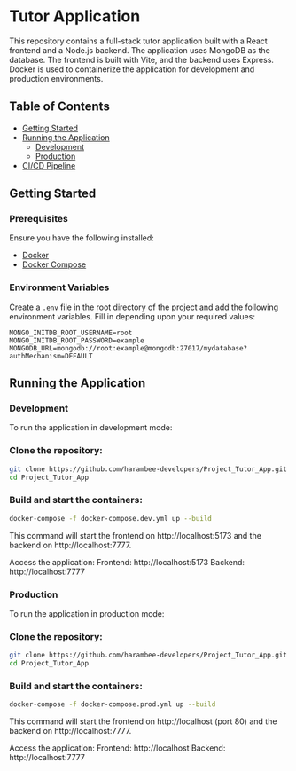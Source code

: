 # Tutor Application

This repository contains a full-stack tutor application built with a React frontend and a Node.js backend. The application uses MongoDB as the database. The frontend is built with Vite, and the backend uses Express. Docker is used to containerize the application for development and production environments.

## Table of Contents

- [Getting Started](#getting-started)
- [Running the Application](#running-the-application)
  - [Development](#development)
  - [Production](#production)
- [CI/CD Pipeline](#cicd-pipeline)

## Getting Started

### Prerequisites

Ensure you have the following installed:

- [Docker](https://www.docker.com/get-started)
- [Docker Compose](https://docs.docker.com/compose/install/)

### Environment Variables

Create a `.env` file in the root directory of the project and add the following environment variables. Fill in depending upon your required values:

```env
MONGO_INITDB_ROOT_USERNAME=root
MONGO_INITDB_ROOT_PASSWORD=example
MONGODB_URL=mongodb://root:example@mongodb:27017/mydatabase?authMechanism=DEFAULT
```

## Running the Application

### Development

To run the application in development mode:

### Clone the repository:
```sh 
git clone https://github.com/harambee-developers/Project_Tutor_App.git
cd Project_Tutor_App
```
### Build and start the containers:

```sh
docker-compose -f docker-compose.dev.yml up --build
```
This command will start the frontend on http://localhost:5173 and the backend on http://localhost:7777.

Access the application:
    Frontend: http://localhost:5173
    Backend: http://localhost:7777

### Production

To run the application in production mode:

### Clone the repository:
```sh
git clone https://github.com/harambee-developers/Project_Tutor_App.git
cd Project_Tutor_App
```
### Build and start the containers:
```sh
docker-compose -f docker-compose.prod.yml up --build
```
This command will start the frontend on http://localhost (port 80) and the backend on http://localhost:7777.

Access the application:
    Frontend: http://localhost
    Backend: http://localhost:7777